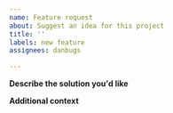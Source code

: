 ```yaml
---
name: Feature request
about: Suggest an idea for this project
title: ''
labels: new feature
assignees: danbugs

---
```


**Describe the solution you'd like**


**Additional context**
